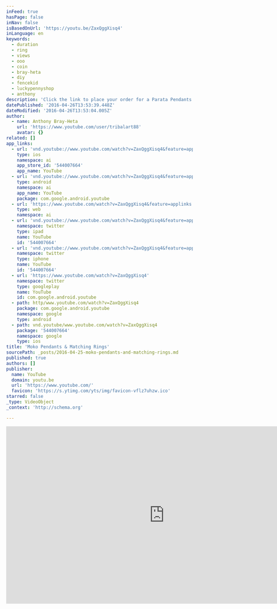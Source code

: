 ```yaml
---
inFeed: true
hasPage: false
inNav: false
isBasedOnUrl: 'https://youtu.be/ZaxQggXisq4'
inLanguage: en
keywords:
  - duration
  - ring
  - views
  - ooo
  - coin
  - bray-heta
  - diy
  - fencekid
  - luckypennyshop
  - anthony
description: 'Click the link to place your order for a Parata Pendants: http://bit.ly/1Nwl8Ke   The Warrior or The Peacemaker Rings: http://bit.ly/1WR9Zpv Payment Plan Option: http://bit.ly/233kt4x'
datePublished: '2016-04-26T13:53:39.448Z'
dateModified: '2016-04-26T13:53:04.005Z'
author:
  - name: Anthony Bray-Heta
    url: 'https://www.youtube.com/user/tribalart88'
    avatar: {}
related: []
app_links:
  - url: 'vnd.youtube://www.youtube.com/watch?v=ZaxQggXisq4&feature=applinks'
    type: ios
    namespace: ai
    app_store_id: '544007664'
    app_name: YouTube
  - url: 'vnd.youtube://www.youtube.com/watch?v=ZaxQggXisq4&feature=applinks'
    type: android
    namespace: ai
    app_name: YouTube
    package: com.google.android.youtube
  - url: 'https://www.youtube.com/watch?v=ZaxQggXisq4&feature=applinks'
    type: web
    namespace: ai
  - url: 'vnd.youtube://www.youtube.com/watch?v=ZaxQggXisq4&feature=applinks'
    namespace: twitter
    type: ipad
    name: YouTube
    id: '544007664'
  - url: 'vnd.youtube://www.youtube.com/watch?v=ZaxQggXisq4&feature=applinks'
    namespace: twitter
    type: iphone
    name: YouTube
    id: '544007664'
  - url: 'https://www.youtube.com/watch?v=ZaxQggXisq4'
    namespace: twitter
    type: googleplay
    name: YouTube
    id: com.google.android.youtube
  - path: http/www.youtube.com/watch?v=ZaxQggXisq4
    package: com.google.android.youtube
    namespace: google
    type: android
  - path: vnd.youtube/www.youtube.com/watch?v=ZaxQggXisq4
    package: '544007664'
    namespace: google
    type: ios
title: 'Moko Pendants & Matching Rings'
sourcePath: _posts/2016-04-25-moko-pendants-and-matching-rings.md
published: true
authors: []
publisher:
  name: YouTube
  domain: youtu.be
  url: 'https://www.youtube.com/'
  favicon: 'https://s.ytimg.com/yts/img/favicon-vflz7uhzw.ico'
starred: false
_type: VideoObject
_context: 'http://schema.org'

---
```

<iframe src="https://cdn.embedly.com/widgets/media.html?src=https%3A%2F%2Fwww.youtube.com%2Fembed%2FZaxQggXisq4%3Ffeature%3Doembed&amp;url=https%3A%2F%2Fwww.youtube.com%2Fwatch%3Fv%3DZaxQggXisq4%26feature%3Dyoutu.be&amp;image=https%3A%2F%2Fi.ytimg.com%2Fvi%2FZaxQggXisq4%2Fhqdefault.jpg&amp;key=b7d04c9b404c499eba89ee7072e1c4f7&amp;type=text%2Fhtml&amp;schema=youtube" width="854" height="480" scrolling="no" frameborder="0" allowfullscreen="" style=""></iframe>